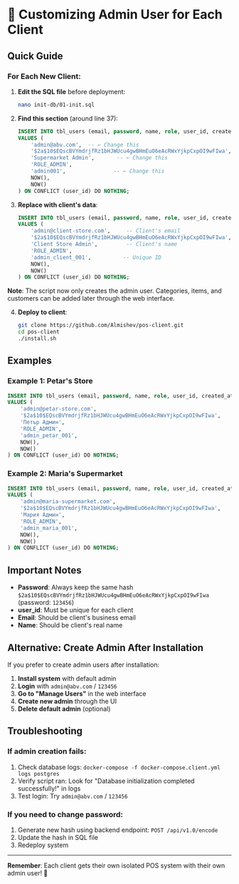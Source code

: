 # 🔧 Customizing Admin User for Each Client

## Quick Guide

### For Each New Client:

1. **Edit the SQL file** before deployment:
   ```bash
   nano init-db/01-init.sql
   ```

2. **Find this section** (around line 37):
   ```sql
   INSERT INTO tbl_users (email, password, name, role, user_id, created_at, updated_at) 
   VALUES (
       'admin@abv.com',  -- ← Change this
       '$2a$10$EQscBVYmdrjfRz1bHJWUcu4gwBHmEuO6eAcRWxYjkpCxpOI9wFIwa', 
       'Supermarket Admin',       -- ← Change this
       'ROLE_ADMIN',
       'admin001',               -- ← Change this
       NOW(),
       NOW()
   ) ON CONFLICT (user_id) DO NOTHING;
   ```

3. **Replace with client's data**:
   ```sql
   INSERT INTO tbl_users (email, password, name, role, user_id, created_at, updated_at) 
   VALUES (
       'admin@client-store.com',     -- Client's email
       '$2a$10$EQscBVYmdrjfRz1bHJWUcu4gwBHmEuO6eAcRWxYjkpCxpOI9wFIwa', 
       'Client Store Admin',         -- Client's name
       'ROLE_ADMIN',
       'admin_client_001',          -- Unique ID
       NOW(),
       NOW()
   ) ON CONFLICT (user_id) DO NOTHING;
   ```

**Note**: The script now only creates the admin user. Categories, items, and customers can be added later through the web interface.

4. **Deploy to client**:
   ```bash
   git clone https://github.com/Almishev/pos-client.git
   cd pos-client
   ./install.sh
   ```

## Examples

### Example 1: Petar's Store
```sql
INSERT INTO tbl_users (email, password, name, role, user_id, created_at, updated_at) 
VALUES (
    'admin@petar-store.com', 
    '$2a$10$EQscBVYmdrjfRz1bHJWUcu4gwBHmEuO6eAcRWxYjkpCxpOI9wFIwa', 
    'Петър Админ', 
    'ROLE_ADMIN',
    'admin_petar_001',
    NOW(),
    NOW()
) ON CONFLICT (user_id) DO NOTHING;
```

### Example 2: Maria's Supermarket
```sql
INSERT INTO tbl_users (email, password, name, role, user_id, created_at, updated_at) 
VALUES (
    'admin@maria-supermarket.com', 
    '$2a$10$EQscBVYmdrjfRz1bHJWUcu4gwBHmEuO6eAcRWxYjkpCxpOI9wFIwa', 
    'Мария Админ', 
    'ROLE_ADMIN',
    'admin_maria_001',
    NOW(),
    NOW()
) ON CONFLICT (user_id) DO NOTHING;
```

## Important Notes

- **Password**: Always keep the same hash `$2a$10$EQscBVYmdrjfRz1bHJWUcu4gwBHmEuO6eAcRWxYjkpCxpOI9wFIwa` (password: `123456`)
- **user_id**: Must be unique for each client
- **Email**: Should be client's business email
- **Name**: Should be client's real name

## Alternative: Create Admin After Installation

If you prefer to create admin users after installation:

1. **Install system** with default admin
2. **Login** with `admin@abv.com` / `123456`
3. **Go to "Manage Users"** in the web interface
4. **Create new admin** through the UI
5. **Delete default admin** (optional)

## Troubleshooting

### If admin creation fails:
1. Check database logs: `docker-compose -f docker-compose.client.yml logs postgres`
2. Verify script ran: Look for "Database initialization completed successfully!" in logs
3. Test login: Try `admin@abv.com` / `123456`

### If you need to change password:
1. Generate new hash using backend endpoint: `POST /api/v1.0/encode`
2. Update the hash in SQL file
3. Redeploy system

---
**Remember**: Each client gets their own isolated POS system with their own admin user! 🎯
